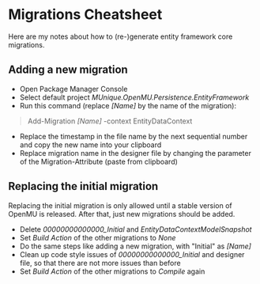 ﻿# Migrations Cheatsheet

Here are my notes about how to (re-)generate entity framework core migrations.

## Adding a new migration
  * Open Package Manager Console
  * Select default project *MUnique.OpenMU.Persistence.EntityFramework*
  * Run this command (replace *[Name]* by the name of the migration):
  > Add-Migration *[Name]* -context EntityDataContext

  * Replace the timestamp in the file name by the next sequential number and copy the new name into your clipboard
  * Replace migration name in the designer file by changing the parameter of the Migration-Attribute (paste from clipboard)

## Replacing the initial migration
Replacing the initial migration is only allowed until a stable version of OpenMU is released. After that, just new migrations should be added.
  * Delete *00000000000000_Initial* and *EntityDataContextModelSnapshot*
  * Set *Build Action* of the other migrations to *None*
  * Do the same steps like adding a new migration, with "Initial" as *[Name]*
  * Clean up code style issues of *00000000000000_Initial* and designer file, so that there are not more issues than before
  * Set *Build Action* of the other migrations to *Compile* again